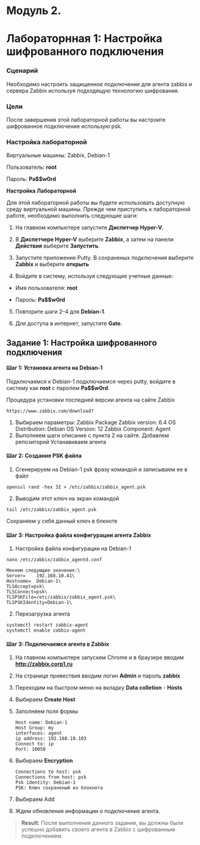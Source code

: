 # Модуль 2.
# Лабораторнная 1: Настройка шифрованного подключения

### Сценарий

Необходимо настроить защищенное подключение для агента zabbix и сервера Zabbix используя подходящую технологию шифрования.

### Цели

После завершения этой лабораторной работы вы настроите шифрованное подключение использую psk.

### Настройка лабораторной

Виртуальные машины: Zabbix, Debian-1

Пользователь: **root**

Пароль:  **Pa$$w0rd**

**Настройка Лабораторной**

Для этой лабораторной работы вы будете использовать доступную среду виртуальной машины. Прежде чем приступить к лабораторной работе, необходимо выполнить следующие шаги:

1. На главном компьютере запустите **Диспетчер Hyper-V**.

2. В **Диспетчере Hyper-V** выберите **Zabbix**, а затем на панели **Действия** выберите **Запустить**.

3. Запустите приложение Putty. В сохраненых подключения выберите **Zabbix** и выберите **открыть**

4. Войдите в систему, используя следующие учетные данные:

 - Имя пользователя: **root**

 - Пароль: **Pa$$w0rd**

5. Повторите шаги 2–4 для **Debian-1**.

6. Для доступа в интернет, запустите  **Gate**.


## Задание 1: Настройка шифрованного подключения 

#### Шаг 1: Установка агента на Debian-1

Подключаемся к Debian-1 подключаемся через putty, войдите в систему как **root** с паролем **Pa$$w0rd**.

Процедура установки последней версии агента на сайте Zabbix 
```
https://www.zabbix.com/download?
```
1. Выбираем параметры:
  Zabbix Package
  Zabbix version: 6.4
  OS Distribution: Debian
  OS Version: 12
  Zabbix Component: Agent
2. Выполняем шаги описание с пункта 2 на сайте.
   Добавлем репозиторий
   Устанавиваем агента
 
#### Шаг 2: Создание PSK файла


1. Сгенерируем на Debian-1 psk фразу командой и записываем ее в файл

```
openssl rand -hex 32 > /etc/zabbix/zabbix_agent.psk
```
2. Выводим этот ключ на экран командой 

```
tail /etc/zabbix/zabbix_agent.psk
```
Сохраняем у себя данный ключ в блкноте

#### Шаг 3: Настройка файла конфигурации агента Zabbix

1. Настройка файла конфигурации на Debian-1

```
nano /etc/zabbix/zabbix_agentd.conf
```
```
Меняем следующие значения:\
Server=    192.168.10.41\
Hostname=  Debian-1\
TLSAccept=psk\
TLSConnect=psk\
TLSPSKFile=/etc/zabbix/zabbix_agent.psk\
TLSPSKIdentity=Debian-1\
```
2. Перезагрузка агента
   
```
systemctl restart zabbix-agent
systemctl enable zabbix-agent
```

#### Шаг 3: Подключаемся агента в  Zabbix

1. На главном компьютере запускем Chrome и в браузере вводим **http://zabbix.corp1.ru**

2. На странице привествия вводим логин **Admin** и пароль **zabbix**

3. Переходим на быстром меню на вкладку **Data colletion** - **Hosts**

4. Выбираем **Create Host**

5. Заполняем поля формы
   ```
   Host name: Debian-1
   Host Group: my
   interfaces: agent
   ip address: 192.168.10.103
   Connect to: ip
   Port: 10050
   ```
6. Выбираем **Encryption**
   ```
   Connections to host: psk
   Connections from host: psk
   Psk identity: Debian-1
   PSK: Ключ сохраненый из блокнота
   ```
7. Выбираем Add

8. Ждем обновления информации о подключение агента.

 >  **Result**: После выполнения данного задания, вы должны были успешно добавить своего агента в Zabbix с шифрованным подключением.
